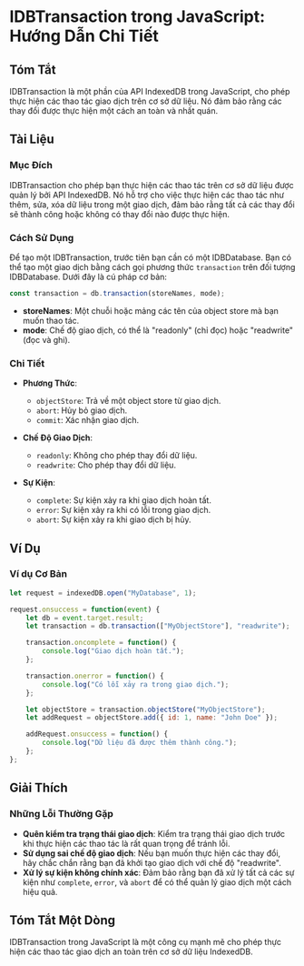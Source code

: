 <!--
Meta Description: # IDBTransaction trong JavaScript: Hướng Dẫn Chi Tiết ## Tóm Tắt IDBTransaction là một phần của API IndexedDB trong JavaScript, cho phép thực hiện các...
Meta Keywords: giao, dịch, một, các, thực
-->

# IDBTransaction trong JavaScript: Hướng Dẫn Chi Tiết

## Tóm Tắt
IDBTransaction là một phần của API IndexedDB trong JavaScript, cho phép thực hiện các thao tác giao dịch trên cơ sở dữ liệu. Nó đảm bảo rằng các thay đổi được thực hiện một cách an toàn và nhất quán.

## Tài Liệu
### Mục Đích
IDBTransaction cho phép bạn thực hiện các thao tác trên cơ sở dữ liệu được quản lý bởi API IndexedDB. Nó hỗ trợ cho việc thực hiện các thao tác như thêm, sửa, xóa dữ liệu trong một giao dịch, đảm bảo rằng tất cả các thay đổi sẽ thành công hoặc không có thay đổi nào được thực hiện.

### Cách Sử Dụng
Để tạo một IDBTransaction, trước tiên bạn cần có một IDBDatabase. Bạn có thể tạo một giao dịch bằng cách gọi phương thức `transaction` trên đối tượng IDBDatabase. Dưới đây là cú pháp cơ bản:

```javascript
const transaction = db.transaction(storeNames, mode);
```

- **storeNames**: Một chuỗi hoặc mảng các tên của object store mà bạn muốn thao tác.
- **mode**: Chế độ giao dịch, có thể là "readonly" (chỉ đọc) hoặc "readwrite" (đọc và ghi).

### Chi Tiết
- **Phương Thức**:
  - `objectStore`: Trả về một object store từ giao dịch.
  - `abort`: Hủy bỏ giao dịch.
  - `commit`: Xác nhận giao dịch.

- **Chế Độ Giao Dịch**:
  - `readonly`: Không cho phép thay đổi dữ liệu.
  - `readwrite`: Cho phép thay đổi dữ liệu.

- **Sự Kiện**:
  - `complete`: Sự kiện xảy ra khi giao dịch hoàn tất.
  - `error`: Sự kiện xảy ra khi có lỗi trong giao dịch.
  - `abort`: Sự kiện xảy ra khi giao dịch bị hủy.

## Ví Dụ
### Ví dụ Cơ Bản
```javascript
let request = indexedDB.open("MyDatabase", 1);

request.onsuccess = function(event) {
    let db = event.target.result;
    let transaction = db.transaction(["MyObjectStore"], "readwrite");

    transaction.oncomplete = function() {
        console.log("Giao dịch hoàn tất.");
    };

    transaction.onerror = function() {
        console.log("Có lỗi xảy ra trong giao dịch.");
    };

    let objectStore = transaction.objectStore("MyObjectStore");
    let addRequest = objectStore.add({ id: 1, name: "John Doe" });

    addRequest.onsuccess = function() {
        console.log("Dữ liệu đã được thêm thành công.");
    };
};
```

## Giải Thích
### Những Lỗi Thường Gặp
- **Quên kiểm tra trạng thái giao dịch**: Kiểm tra trạng thái giao dịch trước khi thực hiện các thao tác là rất quan trọng để tránh lỗi.
- **Sử dụng sai chế độ giao dịch**: Nếu bạn muốn thực hiện các thay đổi, hãy chắc chắn rằng bạn đã khởi tạo giao dịch với chế độ "readwrite".
- **Xử lý sự kiện không chính xác**: Đảm bảo rằng bạn đã xử lý tất cả các sự kiện như `complete`, `error`, và `abort` để có thể quản lý giao dịch một cách hiệu quả.

## Tóm Tắt Một Dòng
IDBTransaction trong JavaScript là một công cụ mạnh mẽ cho phép thực hiện các thao tác giao dịch an toàn trên cơ sở dữ liệu IndexedDB.
